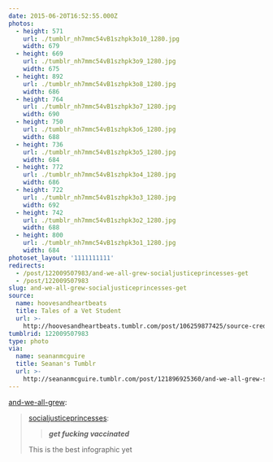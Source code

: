 ```yaml
---
date: 2015-06-20T16:52:55.000Z
photos:
  - height: 571
    url: ./tumblr_nh7mmc54vB1szhpk3o10_1280.jpg
    width: 679
  - height: 669
    url: ./tumblr_nh7mmc54vB1szhpk3o9_1280.jpg
    width: 675
  - height: 892
    url: ./tumblr_nh7mmc54vB1szhpk3o8_1280.jpg
    width: 686
  - height: 764
    url: ./tumblr_nh7mmc54vB1szhpk3o7_1280.jpg
    width: 690
  - height: 750
    url: ./tumblr_nh7mmc54vB1szhpk3o6_1280.jpg
    width: 688
  - height: 736
    url: ./tumblr_nh7mmc54vB1szhpk3o5_1280.jpg
    width: 684
  - height: 772
    url: ./tumblr_nh7mmc54vB1szhpk3o4_1280.jpg
    width: 686
  - height: 722
    url: ./tumblr_nh7mmc54vB1szhpk3o3_1280.jpg
    width: 692
  - height: 742
    url: ./tumblr_nh7mmc54vB1szhpk3o2_1280.jpg
    width: 688
  - height: 800
    url: ./tumblr_nh7mmc54vB1szhpk3o1_1280.jpg
    width: 684
photoset_layout: '1111111111'
redirects:
  - /post/122009507983/and-we-all-grew-socialjusticeprincesses-get
  - /post/122009507983
slug: and-we-all-grew-socialjusticeprincesses-get
source:
  name: hoovesandheartbeats
  title: Tales of a Vet Student
  url: >-
    http://hoovesandheartbeats.tumblr.com/post/106259877425/source-credit-maki-naro-part-two
tumblrid: 122009507983
type: photo
via:
  name: seananmcguire
  title: Seanan's Tumblr
  url: >-
    http://seananmcguire.tumblr.com/post/121896925360/and-we-all-grew-socialjusticeprincesses-get
---
```

<p><a class="tumblr_blog" href="http://and-we-all-grew.tumblr.com/post/106351458689/socialjusticeprincesses-get-fucking">and-we-all-grew</a>:</p>
<blockquote>
<p><a class="tumblr_blog" href="http://socialjusticeprincesses.tumblr.com/post/106298068312/get-fucking-vaccinated">socialjusticeprincesses</a>:</p>
<blockquote>
<p><b><i>get fucking vaccinated</i></b></p>
</blockquote>
<p>This is the best infographic yet</p>
</blockquote>
